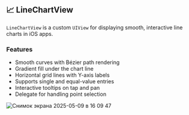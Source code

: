 ## 📈 LineChartView

`LineChartView` is a custom `UIView` for displaying smooth, interactive line charts in iOS apps.

### Features

- Smooth curves with Bézier path rendering
- Gradient fill under the chart line
- Horizontal grid lines with Y-axis labels
- Supports single and equal-value entries
- Interactive tooltips on tap and pan
- Delegate for handling point selection

![Снимок экрана 2025-05-09 в 16 09 47](https://github.com/user-attachments/assets/fb497e44-828a-45d2-9d0f-ba4c2c9fdb0d)
